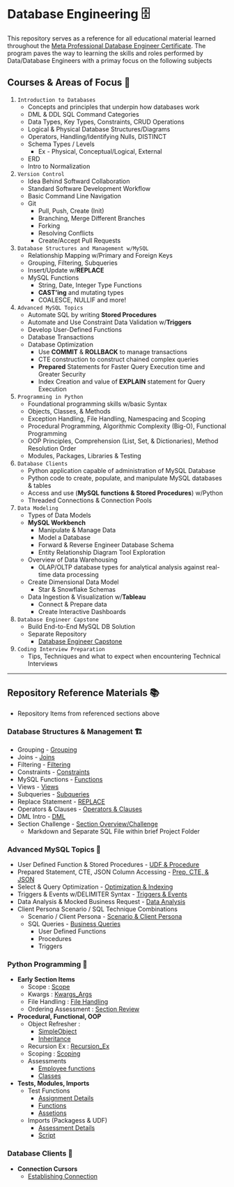 # Database Engineering 🗄️
This repository serves as a reference for all educational material learned throughout the [Meta Professional Database Engineer Certificate](https://www.coursera.org/professional-certificates/meta-database-engineer). The program paves the way to learning the skills and roles performed by Data/Database Engineers with a primay focus on the following subjects

## **Courses & Areas of Focus 🔦**
1. `Introduction to Databases`
    - Concepts and principles that underpin how databases work
    - DML & DDL SQL Command Categories
    - Data Types, Key Types, Constraints, CRUD Operations
    - Logical & Physical Database Structures/Diagrams
    - Operators, Handling/Identifying Nulls, DISTINCT
    - Schema Types / Levels
        - Ex - Physical, Conceptual/Logical, External
    - ERD
    - Intro to Normalization
2. `Version Control`
    - Idea Behind Softward Collaboration
    - Standard Software Development Workflow
    - Basic Command Line Navigation
    - Git
        * Pull, Push, Create (Init)
        * Branching, Merge Different Branches
        * Forking
        * Resolving Conflicts
        * Create/Accept Pull Requests
3. `Database Structures and Management w/MySQL`
    - Relationship Mapping w/Primary and Foreign Keys
    - Grouping, Filtering, Subqueries
    - Insert/Update w/**REPLACE**
    - MySQL Functions
        * String, Date, Integer Type Functions
        * **CAST'ing** and mutating types
        * COALESCE, NULLIF and more!
4. `Advanced MySQL Topics`
    - Automate SQL by writing **Stored Procedures**
    - Automate and Use Constraint Data Validation w/**Triggers**
    - Develop User-Defined Functions
    - Database Transactions
    - Database Optimization
        * Use **COMMIT** & **ROLLBACK** to manage transactions
        * CTE construction to construct chained complex queries
        * **Prepared** Statements for Faster Query Execution time and Greater Security
        * Index Creation and value of **EXPLAIN** statement for Query Execution
5. `Programming in Python`
    - Foundational programming skills w/basic Syntax
    - Objects, Classes, & Methods
    - Exception Handling, File Handling, Namespacing and Scoping
    - Procedural Programming, Algorithmic Complexity (Big-O), Functional Programming
    - OOP Principles, Comprehension (List, Set, & Dictionaries), Method Resolution Order
    - Modules, Packages, Libraries & Testing
6. `Database Clients`
    - Python application capable of administration of MySQL Database
    - Python code to create, populate, and manipulate MySQL databases & tables
    - Access and use (**MySQL functions & Stored Procedures**) w/Python
    - Threaded Connections & Connection Pools
7. `Data Modeling`
    - Types of Data Models
    - **MySQL Workbench**
        - Manipulate & Manage Data
        - Model a Database
        - Forward & Reverse Engineer Database Schema
        - Entity Relationship Diagram Tool Exploration
    - Overview of Data Warehousing
        * OLAP/OLTP database types for analytical analysis against real-time data processing
    - Create Dimensional Data Model 
        * Star & Snowflake Schemas
    - Data Ingestion & Visualization w/**Tableau**
        * Connect & Prepare data 
        * Create Interactive Dashboards
8. `Database Engineer Capstone`
    - Build End-to-End MySQL DB Solution
    - Separate Repository
        - [Database Engineer Capstone](https://github.com/craigtrupp/db-capstone-project/tree/main)
9. `Coding Interview Preparation`
    - Tips, Techniques and what to expect when encountering Technical Interviews

---

## **Repository Reference Materials** 📚
* Repository Items from referenced sections above

### **Database Structures & Management** 🏗️
* Grouping - [Grouping](/MySQL_Structures_Management/Grouping_data.md)
* Joins - [Joins](/MySQL_Structures_Management/Joins.md)
* Filtering - [Filtering](/MySQL_Structures_Management/Filtering_Data.md)
* Constraints - [Constraints](/MySQL_Structures_Management/Constraints.md)
* MySQL Functions - [Functions](/MySQL_Structures_Management/MySQL_Funcs.md)
* Views - [Views](/MySQL_Structures_Management/Views_Lab.md)
* Subqueries - [Subqueries](/MySQL_Structures_Management/Subqueries.md)
* Replace Statement - [REPLACE](/MySQL_Structures_Management/Replace_Lab.md)
* Operators & Clauses - [Operators & Clauses](/MySQL_Structures_Management/Operators_Clasuse_Endwk1.md)
* DML Intro - [DML](/MySQL_Structures_Management/ChngALTERStructure.md)
* Section Challenge - [Section Overview/Challenge](/MySQL_Structures_Management/MySQLDB_Project)
    - Markdown and Separate SQL File within brief Project Folder

### **Advanced MySQL Topics** 🎯
* User Defined Function & Stored Procedures - [UDF & Procedure](/AdvMySQL_Topics/Dev_Funcs.md)
* Prepared Statement, CTE, JSON Column Accessing - [Prep, CTE, & JSON](/AdvMySQL_Topics/Optimization_Techniques.md)
* Select & Query Optimization - [Optimization & Indexing](/AdvMySQL_Topics/Select_Optimization.md)
* Triggers & Events w/DELIMITER Syntax - [Triggers & Events](/AdvMySQL_Topics/Triggers.md)
* Data Analysis & Mocked Business Request - [Data Analysis](/AdvMySQL_Topics/Data_Analysis_MySQL.md)
* Client Persona Scenario / SQL Technique Combinations 
    - Scenario / Client Persona - [Scenario & Client Persona](/AdvMySQL_Topics/Closing_Course_Task/DAnalysis_Client_Persona.md)
    - SQL Queries - [Business Queries](/AdvMySQL_Topics/Closing_Course_Task/Client_Persona_Queries.sql)
        - User Defined Functions
        * Procedures
        * Triggers

### **Python Programming** 🐍
* **Early Section Items**
    - Scope : [Scope](/PythonProgramming/Wk1_Wk2_Items/ScopeReview.py)
    - Kwargs : [Kwargs_Args](/PythonProgramming/Wk1_Wk2_Items/kwargs_args.py)
    - File Handling : [File Handling](/PythonProgramming/Wk1_Wk2_Items/file_handling.py)
    - Ordering Assessment : [Section Review](/PythonProgramming/Wk1_Wk2_Items/ordering_assessment.py)
* **Procedural, Functional, OOP**
    - Object Refresher : 
        - [SimpleObject](/PythonProgramming/Procedural_Functional_OOP_Wk3/CustomObj.py)
        - [Inheritance](/PythonProgramming/Procedural_Functional_OOP_Wk3/More_Obj_passing.py)
    - Recursion Ex : [Recursion_Ex](/PythonProgramming/Procedural_Functional_OOP_Wk3/Reverse_Recurse.py)
    - Scoping : [Scoping](/PythonProgramming/Procedural_Functional_OOP_Wk3/Scoping.py)
    - Assessments
        * [Employee functions](/PythonProgramming/Procedural_Functional_OOP_Wk3/wk3_first_assessment.py)
        * [Classes](/PythonProgramming/Procedural_Functional_OOP_Wk3/abstract_pythassmnt.py)
* **Tests, Modules, Imports**
    * Test Functions 
        - [Assignment Details](/PythonProgramming/Import_Scope_Wk4/Write_Tests_Functions/README.md)
        - [Functions](/PythonProgramming/Import_Scope_Wk4/Write_Tests_Functions/spellcheck.py)
        - [Assetions](/PythonProgramming/Import_Scope_Wk4/Write_Tests_Functions/test_spellcheck.py)
    * Imports (Packagess & UDF)
        - [Assessment Details](/PythonProgramming/Import_Scope_Wk4/Assessment_I_S/README.md)
        - [Script](/PythonProgramming/Import_Scope_Wk4/Assessment_I_S/jsongenerator.py)

### **Database Clients** 🌉
* **Connection Cursors**
    * [Establishing Connection](/Database%20Clients/Making%20your%20MySQL_Python%20connection.ipynb)

